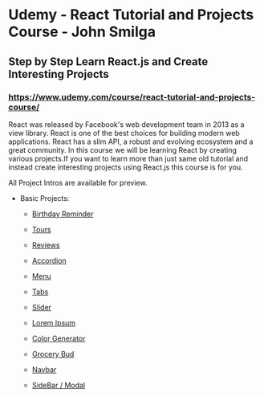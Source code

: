 # Udemy - React Tutorial and Projects Course - John Smilga

## Step by Step Learn React.js and Create Interesting Projects

### https://www.udemy.com/course/react-tutorial-and-projects-course/

React was released by Facebook's web development team in 2013 as a view library. React is one of the best choices for building modern web applications. React has a slim API, a robust and evolving ecosystem and a great community. In this course we will be learning React by creating various projects.If you want to learn more than just same old tutorial and instead create interesting projects using React.js this course is for you.

All Project Intros are available for preview.

- Basic Projects:

  - [Birthday Reminder](https://github.com/MunrraMT/react-tutorial-and-projects-course/tree/main/birthday-reminder)

  - [Tours](https://github.com/MunrraMT/react-tutorial-and-projects-course/tree/main/tours)

  - [Reviews](https://github.com/MunrraMT/react-tutorial-and-projects-course/tree/main/reviews)

  - [Accordion](https://github.com/MunrraMT/react-tutorial-and-projects-course/tree/main/accordion)

  - [Menu](https://github.com/MunrraMT/react-tutorial-and-projects-course/tree/main/menu)

  - [Tabs](https://github.com/MunrraMT/react-tutorial-and-projects-course/tree/main/tabs)

  - [Slider](https://github.com/MunrraMT/react-tutorial-and-projects-course/tree/main/slider)

  - [Lorem Ipsum](https://github.com/MunrraMT/react-tutorial-and-projects-course/tree/main/lorem-ipsum)

  - [Color Generator](https://github.com/MunrraMT/react-tutorial-and-projects-course/tree/main/color-generator)

  - [Grocery Bud](https://github.com/MunrraMT/react-tutorial-and-projects-course/tree/main/grocery-bud)

  - [Navbar](https://github.com/MunrraMT/react-tutorial-and-projects-course/tree/main/navbar)

  - [SideBar / Modal](https://github.com/MunrraMT/react-tutorial-and-projects-course/tree/main/sidebar-modal)
